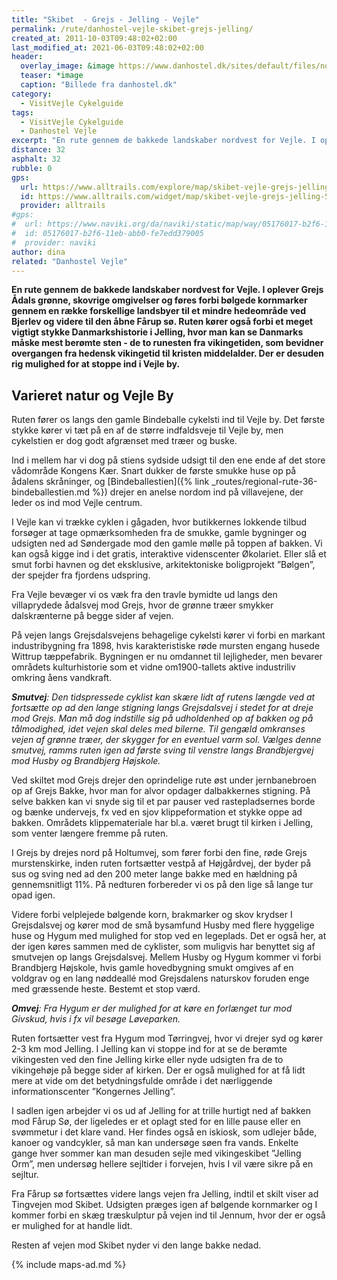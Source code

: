 ```yaml
---
title: "Skibet  - Grejs - Jelling - Vejle"
permalink: /rute/danhostel-vejle-skibet-grejs-jelling/
created_at: 2011-10-03T09:48:02+02:00
last_modified_at: 2021-06-03T09:48:02+02:00
header:
  overlay_image: &image https://www.danhostel.dk/sites/default/files/node/related_product/field_images/608126/309267.jpeg
  teaser: *image
  caption: "Billede fra danhostel.dk"
category:
  - VisitVejle Cykelguide
tags:
  - VisitVejle Cykelguide
  - Danhostel Vejle 
excerpt: "En rute gennem de bakkede landskaber nordvest for Vejle. I oplever Grejs Ådals grønne, skovrige omgivelser og føres forbi bølgede kornmarker gennem en række forskellige landsbyer til et mindre hedeområde ved Bjerlev og videre til den åbne Fårup sø."
distance: 32
asphalt: 32
rubble: 0
gps: 
  url: https://www.alltrails.com/explore/map/skibet-vejle-grejs-jelling-576d026
  id: https://www.alltrails.com/widget/map/skibet-vejle-grejs-jelling-576d026
  provider: alltrails
#gps:
#  url: https://www.naviki.org/da/naviki/static/map/way/05176017-b2f6-11eb-abb0-fe7edd379005/142/ 
#  id: 05176017-b2f6-11eb-abb0-fe7edd379005
#  provider: naviki
author: dina
related: "Danhostel Vejle"
---
```


**En rute gennem de bakkede landskaber nordvest for Vejle. I oplever Grejs Ådals grønne, skovrige omgivelser og føres forbi bølgede kornmarker gennem en række forskellige landsbyer til et mindre hedeområde ved Bjerlev og videre til den åbne Fårup sø. Ruten kører også forbi et meget vigtigt stykke Danmarkshistorie i Jelling, hvor man kan se Danmarks måske mest berømte sten - de to runesten fra vikingetiden, som bevidner overgangen fra hedensk vikingetid til kristen middelalder. Der er desuden rig mulighed for at stoppe ind i Vejle by.**

## Varieret natur og Vejle By

Ruten fører os langs den gamle Bindeballe cykelsti ind til Vejle by. Det første stykke kører vi tæt på en af de større indfaldsveje til Vejle by, men cykelstien er dog godt afgrænset med træer og buske.

Ind i mellem har vi dog på stiens sydside udsigt til den ene ende af det store vådområde Kongens Kær. Snart dukker de første smukke huse op på ådalens skråninger, og [Bindeballestien]({% link _routes/regional-rute-36-bindeballestien.md %}) drejer en anelse nordom ind på villavejene, der leder os ind mod Vejle centrum.

I Vejle kan vi trække cyklen i gågaden, hvor butikkernes lokkende tilbud forsøger at tage opmærksomheden fra de smukke, gamle bygninger og udsigten ned ad Søndergade mod den gamle mølle på toppen af bakken. Vi kan også kigge ind i det gratis, interaktive videnscenter Økolariet. Eller slå et smut forbi havnen og det eksklusive, arkitektoniske boligprojekt ”Bølgen”, der spejder fra fjordens udspring.
 
Fra Vejle bevæger vi os væk fra den travle bymidte ud langs den villaprydede ådalsvej mod Grejs, hvor de grønne træer smykker dalskrænterne på begge sider af vejen.

På vejen langs Grejsdalsvejens behagelige cykelsti kører vi forbi en markant industribygning fra 1898, hvis karakteristiske røde mursten engang husede Wittrup tæppefabrik. Bygningen er nu omdannet til lejligheder, men bevarer områdets kulturhistorie som et vidne om1900-tallets aktive industriliv omkring åens vandkraft.

_**Smutvej**: Den tidspressede cyklist kan skære lidt af rutens længde ved at fortsætte op ad den lange stigning langs Grejsdalsvej i stedet for at dreje mod Grejs. Man må dog indstille sig på udholdenhed op af bakken og på tålmodighed, idet vejen skal deles med bilerne. Til gengæld omkranses vejen af grønne træer, der skygger for en eventuel varm sol. Vælges denne smutvej, ramms ruten igen ad første sving til venstre langs Brandbjergvej mod Husby og Brandbjerg Højskole._
 
Ved skiltet mod Grejs drejer den oprindelige rute øst under jernbanebroen op af Grejs Bakke, hvor man for alvor opdager dalbakkernes stigning. På selve bakken kan vi snyde sig til et par pauser ved rastepladsernes borde og bænke undervejs, fx ved en sjov klippeformation et stykke oppe ad bakken. Områdets klippemateriale har bl.a. været brugt til kirken i Jelling, som venter længere fremme på ruten.
 
I Grejs by drejes nord på Holtumvej, som fører forbi den fine, røde Grejs murstenskirke, inden ruten fortsætter vestpå af Højgårdvej, der byder på sus og sving ned ad den 200 meter lange bakke med en hældning på gennemsnitligt 11%. På nedturen forbereder vi os på den lige så lange tur opad igen.
 
Videre forbi velplejede bølgende korn, brakmarker og skov krydser I Grejsdalsvej og kører mod de små bysamfund Husby med flere hyggelige huse og Hygum med mulighed for stop ved en legeplads. Det er også her, at der igen køres sammen med de cyklister, som muligvis har benyttet sig af smutvejen op langs Grejsdalsvej. Mellem Husby og Hygum kommer vi forbi Brandbjerg Højskole, hvis gamle hovedbygning smukt omgives af en voldgrav og en lang nøddeallé mod Grejsdalens naturskov foruden enge med græssende heste. Bestemt et stop værd.
 
_**Omvej**: Fra Hygum er der mulighed for at køre en forlænget tur mod Givskud, hvis i fx vil besøge Løveparken._

Ruten fortsætter vest fra Hygum mod Tørringvej, hvor vi drejer syd og kører 2-3 km mod Jelling. I Jelling kan vi stoppe ind for at se de berømte vikingesten ved den fine Jelling kirke eller nyde udsigten fra de to vikingehøje på begge sider af kirken. Der er også mulighed for at få lidt mere at vide om det betydningsfulde område i det nærliggende informationscenter ”Kongernes Jelling”.
 
I sadlen igen arbejder vi os ud af Jelling for at trille hurtigt ned af bakken mod Fårup Sø, der ligeledes er et oplagt sted for en lille pause eller en svømmetur i det klare vand. Her findes også en iskiosk, som udlejer både, kanoer og vandcykler, så man kan undersøge søen fra vands. Enkelte gange hver sommer kan man desuden sejle med vikingeskibet ”Jelling Orm”, men undersøg hellere sejltider i forvejen, hvis I vil være sikre på en sejltur.
 
Fra Fårup sø fortsættes videre langs vejen fra Jelling, indtil et skilt viser ad Tingvejen mod Skibet. Udsigten præges igen af bølgende kornmarker og I kommer forbi en skæg træskulptur på vejen ind til Jennum, hvor der er også er mulighed for at handle lidt.
 
Resten af vejen mod Skibet nyder vi den lange bakke nedad.

{% include maps-ad.md %}
